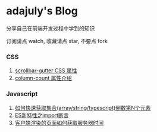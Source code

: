 # **adajuly's Blog**
分享自己在前端开发过程中学到的知识

订阅请点 watch, 收藏请点 star, 不要点 fork

### CSS

1. [scrollbar-gutter CSS 属性](https://github.com/adajuly/blog/issues/1)
2. [column-count 属性介绍](https://github.com/adajuly/blog/issues/5)

### Javascript

1. [如何快速获取集合(array/string/typescript)倒数第N个元素](https://github.com/adajuly/blog/issues/2)
2. [ES新特性之import断言](https://github.com/adajuly/blog/issues/3)
3. [客户端渲染的页面如何获取服务器时间](https://github.com/adajuly/blog/issues/4)
